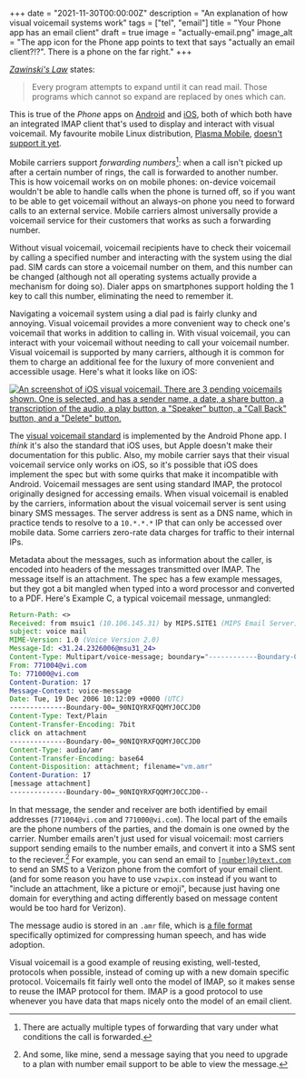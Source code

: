 +++
date = "2021-11-30T00:00:00Z"
description = "An explanation of how visual voicemail systems work"
tags = ["tel", "email"]
title = "Your Phone app has an email client"
draft = true
image = "actually-email.png"
image_alt = "The app icon for the Phone app points to text that says \"actually an email client?!?\". There is a phone on the far right."
+++

[_Zawinski's Law_](https://en.wikipedia.org/wiki/Jamie_Zawinski#Notable_quotes) states: 
> Every program attempts to expand until it can read mail. Those programs which cannot so expand are replaced by ones which can.

This is true of the _Phone_ apps on [Android](https://source.android.com/devices/tech/config/voicemail) and [iOS](https://support.apple.com/en-ca/guide/iphone/iph3c99490e/ios), both of which both have an integrated IMAP client that's used to display and interact with visual voicemail. My favourite mobile Linux distribution, [Plasma Mobile](https://www.plasma-mobile.org/), [doesn't support it yet](https://invent.kde.org/plasma-mobile/plasma-dialer/-/issues/26).

Mobile carriers support _forwarding numbers_[^fornum]: when a call isn't picked up after a certain number of rings, the call is forwarded to another number. This is how voicemail works on on mobile phones: on-device voicemail wouldn't be able to handle calls when the phone is turned off, so if you want to be able to get voicemail without an always-on phone you need to forward calls to an external service. Mobile carriers almost universally provide a voicemail service for their customers that works as such a forwarding number.
[^fornum]: There are actually multiple types of forwarding that vary under what conditions the call is forwarded.

Without visual voicemail, voicemail recipients have to check their voicemail by calling a specified number and interacting with the system using the dial pad. SIM cards can store a voicemail number on them, and this number can be changed (although not all operating systems actually provide a mechanism for doing so). Dialer apps on smartphones support holding the 1 key to call this number, eliminating the need to remember it.

Navigating a voicemail system using a dial pad is fairly clunky and annoying. Visual voicemail provides a more convenient way to check one's voicemail that works in addition to calling in. With visual voicemail, you can interact with your voicemail without needing to call your voicemail number. Visual voicemail is supported by many carriers, although it is common for them to charge an additional fee for the luxury of more convenient and accessible usage. Here's what it looks like on iOS:

[![An screenshot of iOS visual voicemail. There are 3 pending voicemails shown. One is selected, and has a sender name, a date, a share button, a transcription of the audio, a play button, a "Speaker" button, a "Call Back" button, and a "Delete" button.](/iphone-vvm.png)](https://support.apple.com/en-ca/guide/iphone/iph3c99490e/12.0/ios/12.0)

The [visual voicemail standard](https://www.gsma.com/newsroom/wp-content/uploads//TS.46-v2.0.pdf) is implemented by the Android Phone app. I *think* it's also the standard that iOS uses, but Apple doesn't make their documentation for this public. Also, my mobile carrier says that their visual voicemail service only works on iOS, so it's possible that iOS does implement the spec but with some quirks that make it incompatible with Android. Voicemail messages are sent using standard IMAP, the protocol originally designed for accessing emails. When visual voicemail is enabled by the carriers, information about the visual voicemail server is sent using binary SMS messages. The server address is sent as a DNS name, which in practice tends to resolve to a `10.*.*.*` IP that can only be accessed over mobile data. Some carriers zero-rate data charges for traffic to their internal IPs.

Metadata about the messages, such as information about the caller, is encoded into headers of the messages transmitted over IMAP. The message itself is an attachment. The spec has a few example messages, but they got a bit mangled when typed into a word processor and converted to a PDF. Here's Example C, a typical voicemail message, unmangled:

```eml
Return-Path: <>
Received: from msuic1 (10.106.145.31) by MIPS.SITE1 (MIPS Email Server) id 45879DD300000196 for 11210@vi.com; Tue, 19 Dec 2006 12:12:09 +0200
subject: voice mail
MIME-Version: 1.0 (Voice Version 2.0)
Message-Id: <31.24.2326006@msu31_24>
Content-Type: Multipart/voice-message; boundary="------------Boundary-00=_90NIQYRXFQQMYJ0CCJD0"
From: 771004@vi.com
To: 771000@vi.com
Content-Duration: 17
Message-Context: voice-message
Date: Tue, 19 Dec 2006 10:12:09 +0000 (UTC)
--------------Boundary-00=_90NIQYRXFQQMYJ0CCJD0
Content-Type: Text/Plain
Content-Transfer-Encoding: 7bit
click on attachment
--------------Boundary-00=_90NIQYRXFQQMYJ0CCJD0
Content-Type: audio/amr
Content-Transfer-Encoding: base64
Content-Disposition: attachment; filename="vm.amr"
Content-Duration: 17
[message attachment]
--------------Boundary-00=_90NIQYRXFQQMYJ0CCJD0--
```
In that message, the sender and receiver are both identified by email addresses (`771004@vi.com` and `771000@vi.com`). The local part of the emails are the phone numbers of the parties, and the domain is one owned by the carrier. Number emails aren't just used for visual voicemail: most carriers support sending emails to the number emails, and convert it into a SMS sent to the reciever.[^numeml] For example, you can send an email to [`[number]@vtext.com`](https://www.verizon.com/support/text-messaging-faqs/#itemtext-from-email) to send an SMS to a Verizon phone from the comfort of your email client. (and for some reason you have to use `vzwpix.com` instead if you want to "include an attachment, like a picture or emoji", because just having one domain for everything and acting differently based on message content would be too hard for Verizon).

The message audio is stored in an `.amr` file, which is [a file format](https://en.wikipedia.org/wiki/Adaptive_Multi-Rate_audio_codec) specifically optimized for compressing human speech, and has wide adoption.
[^numeml]: And some, like mine, send a message saying that you need to upgrade to a plan with number email support to be able to view the message.

Visual voicemail is a good example of reusing existing, well-tested, protocols when possible, instead of coming up with a new domain specific protocol. Voicemails fit fairly well onto the model of IMAP, so it makes sense to reuse the IMAP protocol for them. IMAP is a good protocol to use whenever you have data that maps nicely onto the model of an email client.
